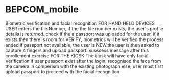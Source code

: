 # BEPCOM_mobile
Biometric verification and facial recognition
FOR HAND HELD DEVICES
USER enters the file Number, if the the file number exists, the user's profile details is returned.
check if the a passport was uploaded for the user, if it exists,then there is room for VERIFY, biometrics will be verified the process ended
if passport not available, the user is NEW.the user is then asked to capture 4 fingers and upload passport. susscess message after this enrollement exercise
FOR THE KIOSK
The kiosk will have only facial Verification
if user passport exist after the login, recognised the face from the camera in comperism with the existing photograph
else, user must first upload passport to proceed with the facial recognition
